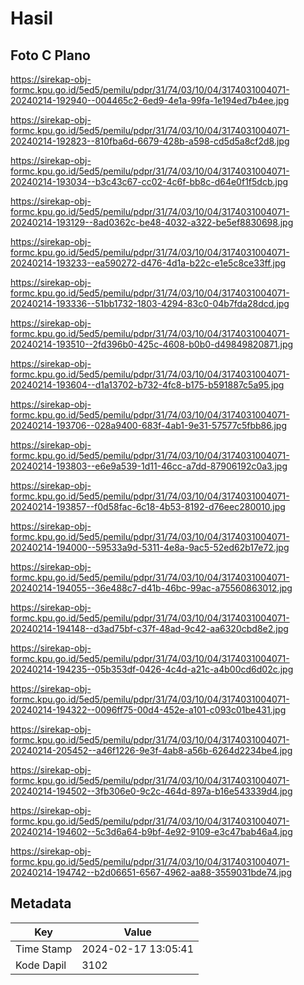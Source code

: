 # Hasil

## Foto C Plano

https://sirekap-obj-formc.kpu.go.id/5ed5/pemilu/pdpr/31/74/03/10/04/3174031004071-20240214-192940--004465c2-6ed9-4e1a-99fa-1e194ed7b4ee.jpg

https://sirekap-obj-formc.kpu.go.id/5ed5/pemilu/pdpr/31/74/03/10/04/3174031004071-20240214-192823--810fba6d-6679-428b-a598-cd5d5a8cf2d8.jpg

https://sirekap-obj-formc.kpu.go.id/5ed5/pemilu/pdpr/31/74/03/10/04/3174031004071-20240214-193034--b3c43c67-cc02-4c6f-bb8c-d64e0f1f5dcb.jpg

https://sirekap-obj-formc.kpu.go.id/5ed5/pemilu/pdpr/31/74/03/10/04/3174031004071-20240214-193129--8ad0362c-be48-4032-a322-be5ef8830698.jpg

https://sirekap-obj-formc.kpu.go.id/5ed5/pemilu/pdpr/31/74/03/10/04/3174031004071-20240214-193233--ea590272-d476-4d1a-b22c-e1e5c8ce33ff.jpg

https://sirekap-obj-formc.kpu.go.id/5ed5/pemilu/pdpr/31/74/03/10/04/3174031004071-20240214-193336--51bb1732-1803-4294-83c0-04b7fda28dcd.jpg

https://sirekap-obj-formc.kpu.go.id/5ed5/pemilu/pdpr/31/74/03/10/04/3174031004071-20240214-193510--2fd396b0-425c-4608-b0b0-d49849820871.jpg

https://sirekap-obj-formc.kpu.go.id/5ed5/pemilu/pdpr/31/74/03/10/04/3174031004071-20240214-193604--d1a13702-b732-4fc8-b175-b591887c5a95.jpg

https://sirekap-obj-formc.kpu.go.id/5ed5/pemilu/pdpr/31/74/03/10/04/3174031004071-20240214-193706--028a9400-683f-4ab1-9e31-57577c5fbb86.jpg

https://sirekap-obj-formc.kpu.go.id/5ed5/pemilu/pdpr/31/74/03/10/04/3174031004071-20240214-193803--e6e9a539-1d11-46cc-a7dd-87906192c0a3.jpg

https://sirekap-obj-formc.kpu.go.id/5ed5/pemilu/pdpr/31/74/03/10/04/3174031004071-20240214-193857--f0d58fac-6c18-4b53-8192-d76eec280010.jpg

https://sirekap-obj-formc.kpu.go.id/5ed5/pemilu/pdpr/31/74/03/10/04/3174031004071-20240214-194000--59533a9d-5311-4e8a-9ac5-52ed62b17e72.jpg

https://sirekap-obj-formc.kpu.go.id/5ed5/pemilu/pdpr/31/74/03/10/04/3174031004071-20240214-194055--36e488c7-d41b-46bc-99ac-a75560863012.jpg

https://sirekap-obj-formc.kpu.go.id/5ed5/pemilu/pdpr/31/74/03/10/04/3174031004071-20240214-194148--d3ad75bf-c37f-48ad-9c42-aa6320cbd8e2.jpg

https://sirekap-obj-formc.kpu.go.id/5ed5/pemilu/pdpr/31/74/03/10/04/3174031004071-20240214-194235--05b353df-0426-4c4d-a21c-a4b00cd6d02c.jpg

https://sirekap-obj-formc.kpu.go.id/5ed5/pemilu/pdpr/31/74/03/10/04/3174031004071-20240214-194322--0096ff75-00d4-452e-a101-c093c01be431.jpg

https://sirekap-obj-formc.kpu.go.id/5ed5/pemilu/pdpr/31/74/03/10/04/3174031004071-20240214-205452--a46f1226-9e3f-4ab8-a56b-6264d2234be4.jpg

https://sirekap-obj-formc.kpu.go.id/5ed5/pemilu/pdpr/31/74/03/10/04/3174031004071-20240214-194502--3fb306e0-9c2c-464d-897a-b16e543339d4.jpg

https://sirekap-obj-formc.kpu.go.id/5ed5/pemilu/pdpr/31/74/03/10/04/3174031004071-20240214-194602--5c3d6a64-b9bf-4e92-9109-e3c47bab46a4.jpg

https://sirekap-obj-formc.kpu.go.id/5ed5/pemilu/pdpr/31/74/03/10/04/3174031004071-20240214-194742--b2d06651-6567-4962-aa88-3559031bde74.jpg


## Metadata

| Key        | Value               |
| ---------- | ------------------- |
| Time Stamp | 2024-02-17 13:05:41 |
| Kode Dapil | 3102                |



